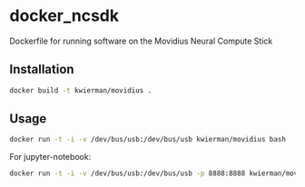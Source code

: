 # docker_ncsdk
Dockerfile for running software on the Movidius Neural Compute Stick



## Installation

~~~ bash
docker build -t kwierman/movidius .
~~~

## Usage

~~~ bash
docker run -t -i -v /dev/bus/usb:/dev/bus/usb kwierman/movidius bash
~~~

For jupyter-notebook:

~~~ bash
docker run -t -i -v /dev/bus/usb:/dev/bus/usb -p 8888:8888 kwierman/movidius bash
~~~
